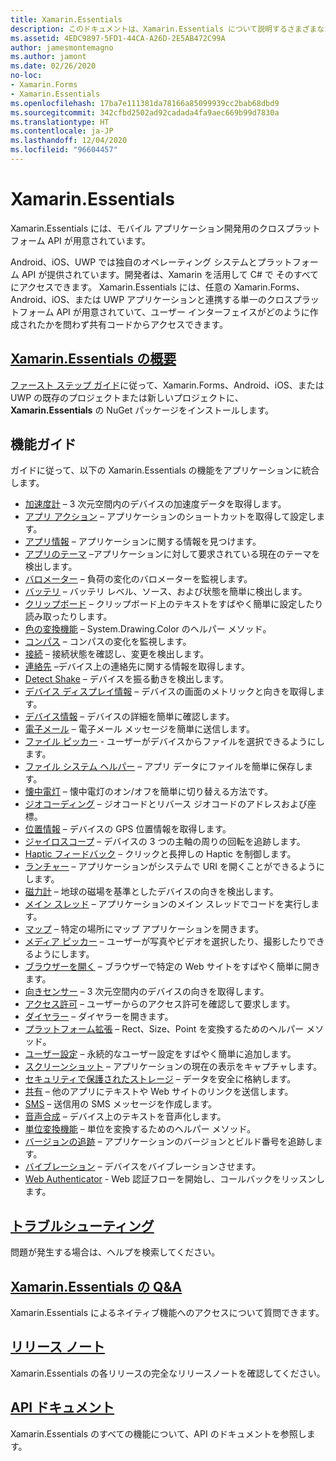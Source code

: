 ```yaml
---
title: Xamarin.Essentials
description: このドキュメントは、Xamarin.Essentials について説明するさまざまなガイドにリンクされています。それらのガイドでは、モバイル アプリケーション開発用のクロスプラットフォーム API が提供されています。
ms.assetid: 4EDC9897-5FD1-44CA-A26D-2E5AB472C99A
author: jamesmontemagno
ms.author: jamont
ms.date: 02/26/2020
no-loc:
- Xamarin.Forms
- Xamarin.Essentials
ms.openlocfilehash: 17ba7e111381da78166a85099939cc2bab68dbd9
ms.sourcegitcommit: 342cfbd2502ad92cadada4fa9aec669b99d7830a
ms.translationtype: HT
ms.contentlocale: ja-JP
ms.lasthandoff: 12/04/2020
ms.locfileid: "96604457"
---
```

# Xamarin.Essentials

Xamarin.Essentials には、モバイル アプリケーション開発用のクロスプラットフォーム API が用意されています。

Android、iOS、UWP では独自のオペレーティング システムとプラットフォーム API が提供されています。開発者は、Xamarin を活用して C# で そのすべてにアクセスできます。 Xamarin.Essentials には、任意の Xamarin.Forms、Android、iOS、または UWP アプリケーションと連携する単一のクロスプラットフォーム API が用意されていて、ユーザー インターフェイスがどのように作成されたかを問わず共有コードからアクセスできます。

## <a name="get-started-with-no-locxamarinessentials"></a>[Xamarin.Essentials の概要](get-started.md?context=xamarin/xamarin-forms)

[ファースト ステップ ガイド](get-started.md)に従って、Xamarin.Forms、Android、iOS、または UWP の既存のプロジェクトまたは新しいプロジェクトに、 **Xamarin.Essentials** の NuGet パッケージをインストールします。

## <a name="feature-guides"></a>機能ガイド

ガイドに従って、以下の Xamarin.Essentials の機能をアプリケーションに統合します。

* [加速度計](accelerometer.md?context=xamarin/xamarin-forms) – 3 次元空間内のデバイスの加速度データを取得します。
* [アプリ アクション](app-actions.md?context=xamarin/xamarin-forms) – アプリケーションのショートカットを取得して設定します。
* [アプリ情報](app-information.md?context=xamarin/xamarin-forms) – アプリケーションに関する情報を見つけます。
* [アプリのテーマ](app-theme.md?context=xamarin/xamarin-forms) –アプリケーションに対して要求されている現在のテーマを検出します。
* [バロメーター](barometer.md?context=xamarin/xamarin-forms) – 負荷の変化のバロメーターを監視します。
* [バッテリ](battery.md?context=xamarin/xamarin-forms) – バッテリ レベル、ソース、および状態を簡単に検出します。
* [クリップボード](clipboard.md?context=xamarin/xamarin-forms) – クリップボード上のテキストをすばやく簡単に設定したり読み取ったりします。
* [色の変換機能](color-converters.md?context=xamarin/xamarin-forms) – System.Drawing.Color のヘルパー メソッド。
* [コンパス](compass.md?context=xamarin/xamarin-forms) – コンパスの変化を監視します。
* [接続](connectivity.md?context=xamarin/xamarin-forms) – 接続状態を確認し、変更を検出します。
* [連絡先](contacts.md?context=xamarin/xamarin-forms) –デバイス上の連絡先に関する情報を取得します。
* [Detect Shake](detect-shake.md?context=xamarin/xamarin-forms) – デバイスを振る動きを検出します。
* [デバイス ディスプレイ情報](device-display.md?context=xamarin/xamarin-forms) – デバイスの画面のメトリックと向きを取得します。
* [デバイス情報](device-information.md?context=xamarin/xamarin-forms) – デバイスの詳細を簡単に確認します。
* [電子メール](email.md?context=xamarin/xamarin-forms) – 電子メール メッセージを簡単に送信します。
* [ファイル ピッカー](file-picker.md?context=xamarin/xamarin-forms) - ユーザーがデバイスからファイルを選択できるようにします。
* [ファイル システム ヘルパー](file-system-helpers.md?context=xamarin/xamarin-forms) – アプリ データにファイルを簡単に保存します。
* [懐中電灯](flashlight.md?context=xamarin/xamarin-forms) – 懐中電灯のオン/オフを簡単に切り替える方法です。
* [ジオコーディング](geocoding.md?context=xamarin/xamarin-forms) – ジオコードとリバース ジオコードのアドレスおよび座標。
* [位置情報](geolocation.md?context=xamarin/xamarin-forms) – デバイスの GPS 位置情報を取得します。
* [ジャイロスコープ](gyroscope.md?context=xamarin/xamarin-forms) – デバイスの 3 つの主軸の周りの回転を追跡します。
* [Haptic フィードバック](haptic-feedback.md?context=xamarin/xamarin-forms) – クリックと長押しの Haptic を制御します。
* [ランチャー](launcher.md?context=xamarin/xamarin-forms) – アプリケーションがシステムで URI を開くことができるようにします。
* [磁力計](magnetometer.md?context=xamarin/xamarin-forms) – 地球の磁場を基準としたデバイスの向きを検出します。
* [メイン スレッド](main-thread.md?content=xamarin/xamarin-forms) – アプリケーションのメイン スレッドでコードを実行します。
* [マップ](maps.md?content=xamarin/xamarin-forms) – 特定の場所にマップ アプリケーションを開きます。
* [メディア ピッカー](media-picker.md?context=xamarin/xamarin-forms) – ユーザーが写真やビデオを選択したり、撮影したりできるようにします。
* [ブラウザーを開く](open-browser.md?context=xamarin/xamarin-forms) – ブラウザーで特定の Web サイトをすばやく簡単に開きます。
* [向きセンサー](orientation-sensor.md?context=xamarin/xamarin-forms) – 3 次元空間内のデバイスの向きを取得します。
* [アクセス許可](permissions.md?context=xamarin/xamarin-forms) – ユーザーからのアクセス許可を確認して要求します。
* [ダイヤラー](phone-dialer.md?context=xamarin/xamarin-forms) – ダイヤラーを開きます。
* [プラットフォーム拡張](platform-extensions.md?context=xamarin/xamarin-forms) – Rect、Size、Point を変換するためのヘルパー メソッド。
* [ユーザー設定](preferences.md?context=xamarin/xamarin-forms) – 永続的なユーザー設定をすばやく簡単に追加します。
* [スクリーンショット](Screenshot.md?context=xamarin/xamarin-forms) – アプリケーションの現在の表示をキャプチャします。
* [セキュリティで保護されたストレージ](secure-storage.md?context=xamarin/xamarin-forms) – データを安全に格納します。
* [共有](share.md?context=xamarin/xamarin-forms) – 他のアプリにテキストや Web サイトのリンクを送信します。
* [SMS](sms.md?context=xamarin/xamarin-forms) – 送信用の SMS メッセージを作成します。
* [音声合成](text-to-speech.md?context=xamarin/xamarin-forms) – デバイス上のテキストを音声化します。
* [単位変換機能](unit-converters.md?context=xamarin/xamarin-forms) – 単位を変換するためのヘルパー メソッド。
* [バージョンの追跡](version-tracking.md?context=xamarin/xamarin-forms) – アプリケーションのバージョンとビルド番号を追跡します。
* [バイブレーション](vibrate.md?context=xamarin/xamarin-forms) – デバイスをバイブレーションさせます。
* [Web Authenticator](web-authenticator.md?context=xamarin/xamarin-forms) - Web 認証フローを開始し、コールバックをリッスンします。

## <a name="troubleshooting"></a>[トラブルシューティング](troubleshooting.md?context=xamarin/xamarin-forms)

問題が発生する場合は、ヘルプを検索してください。

## <a name="no-locxamarinessentials-on-qa"></a>[Xamarin.Essentials の Q&A](/answers/topics/dotnet-xamarinessentials.html)

Xamarin.Essentials によるネイティブ機能へのアクセスについて質問できます。

## <a name="release-notes"></a>[リリース ノート](/xamarin/essentials/release-notes/)

Xamarin.Essentials の各リリースの完全なリリースノートを確認してください。

## <a name="api-documentation"></a>[API ドキュメント](xref:Xamarin.Essentials)

Xamarin.Essentials のすべての機能について、API のドキュメントを参照します。
